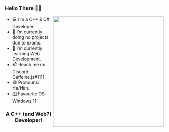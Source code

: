 ### Hello There 👋🏻

<img align="right" src="https://raw.githubusercontent.com/MicaelliMedeiros/micaellimedeiros/master/image/computer-illustration.png" width="350"/>

- 💻 I’m a C++ & C# Developer.
- 🔭 I’m currently doing no projects due to exams.
- 🌱 I’m currently learning Web Development.
- 📫 Reach me on Discord: Caffeine.js#1111
- 😄 Pronouns: He/Him.
- 🪟 Favourite OS: Windows 11

<h3 align="center">A C++ (and Web?) Developer!</h3>
